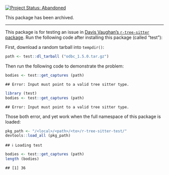 [![Project Status: Abandoned](https://www.repostatus.org/badges/latest/abandoned.svg)](https://www.repostatus.org/#abandoned)

This package has been archived.

---

This package is for testing an issue in [Davis Vaughan’s `r-tree-sitter`
package](https://github.com/DavisVaughan/r-tree-sitter). Run the
following code after installing this package (called “test”):

First, download a random tarball into `tempdir()`:

``` r
path <- test::dl_tarball ("odbc_1.5.0.tar.gz")
```

Then run the following code to demonstrate the problem:

``` r
bodies <- test::get_captures (path)
```

    ## Error: Input must point to a valid tree sitter type.

``` r
library (test)
bodies <- test::get_captures (path)
```

    ## Error: Input must point to a valid tree sitter type.

Those both error, and yet work when the full namespace of this package
is loaded:

``` r
pkg_path <- "/<local>/<path>/<to>/r-tree-sitter-test/"
devtools::load_all (pkg_path)
```

    ## ℹ Loading test

``` r
bodies <- test::get_captures (path)
length (bodies)
```

    ## [1] 36
